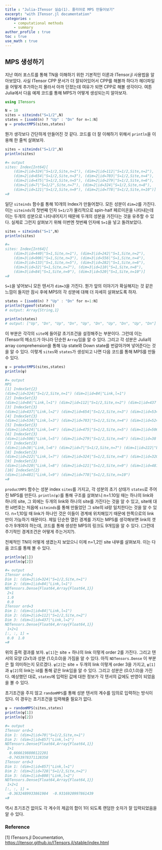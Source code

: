 ```yaml
---
title : "Julia-ITensor 실습(1). 줄리아로 MPS 만들어보기"
excerpt: "with ITensor.jl documentation"
categories :
    - computational methods
    - summary
author_profile : true
toc : true
use_math : true
---
```


## MPS 생성하기

지난 여러 포스트를 통해 TN을 이해하기 위한 기본적인 이론과 ITensor.jl 사용법을 알아보았다. 사실 ITensor CPP 문서가 더 잘되어있어서 CPP를 해볼까 하다가 헤더파일을 어떻게 추가하는지 몰라서 아까 던졌는데 여유가 되면 CPP로 해볼 생각이다. 여튼 Julia에서 다음 예제 코드를 통해 MPS가 어떻게 생성되는지 알아보자.

```julia
using ITensors

N = 10
sites = siteinds("S=1/2",N)
states = [isodd(n) ? "Up" : "Dn" for n=1:N]
ψ = productMPS(sites,states)
```

뭔가 생각보다 간단하게 만들어진 것 같다. 코드를 더 잘 이해하기 위해서 `println`을 이용해 한 줄씩 살펴보자.

```julia
sites = siteinds("S=1/2",N)
println(sites)

#= output
sites: Index{Int64}[
    (dim=2|id=324|"S=1/2,Site,n=1"), (dim=2|id=112|"S=1/2,Site,n=2"),
    (dim=2|id=654|"S=1/2,Site,n=3"), (dim=2|id=703|"S=1/2,Site,n=4"),
    (dim=2|id=475|"S=1/2,Site,n=5"), (dim=2|id=279|"S=1/2,Site,n=6"),
    (dim=2|id=7|"S=1/2",Site,n=7"), (dim=2|id=324|"S=1/2,Site,n=8"), 
    (dim=2|id=121|"S=1/2,Site,n=9"), (dim=2|id=778|"S=1/2,Site,n=10")]
=#
```

일단 `siteinds` 함수를 통해 10개의 Index가 만들어졌다. 모든 성분이 `dim=2`를 가진다. 이는 `siteinds`의 첫번째 인자 `S=1/2`가 물리적으로 spin-half 페르미온을 나타내는데 이는 두개의 성분으로 나타내어지기 때문에 두개의 성분을 가진다는 것을 유추할 수 있다. 실제로 그런지 살펴보기 위해 이번엔 첫번째 인자에 `S=1`을 넣고 돌려보았다.

```julia
sites = siteinds("S=1",N)
println(sites)

#=
sites: Index{Int64}[
    (dim=3|id=440|"S=1,Site,n=1"), (dim=3|id=242|"S=1,Site,n=2"),
    (dim=3|id=906|"S=1,Site,n=3"), (dim=3|id=556|"S=1,Site,n=4"),
    (dim=3|id=133|"S=1,Site,n=5"), (dim=3|id=282|"S=1,Site,n=6"),
    (dim=3|id=32|"S=1,Site,n=7"), (dim=3|id=110|"S=1,Site,n=8"),
    (dim=3|id=84|"S=1,Site,n=9"), (dim=3|id=520|"S=1,Site,n=10")]
=#
```

`S=1`을 넣어보니 모든 텐서가 `dim=3`을 가진다. 뭔가 앞의 이야기가 확실해지는 것 같은 느낌이 들지만 잠시 후에 MPS의 각 성분에 대해 더 자세히 살펴보도록 하자. 

```julia
states = [isodd(n) ? "Up" : "Dn" for n=1:N]
println(typeof(states))
# output: Array{String,1}

println(states)
# output: ["Up", "Dn", "Up", "Dn", "Up", "Dn", "Up", "Dn", "Up", "Dn"]
```

이 부분은 각각의 `site`에 들어갈 초기조건을 설정해주는 부분이다. 그런데 이는 ITensor의 메소드가 아니라 단순한 `Array`임을 알 수 있다. 그리고 각 성분은 Julia의 array comprehension을 통해 Up state와 Down state를 번갈아가며 넣어준다는 것을 알 수 있다. 이렇게 `sites`와 `states`가 생성되고 나면 다음 코드를 통해 MPS를 만들 수 있다.

```julia
ψ = productMPS(sites,states)
println(ψ)

#= output
MPS
[1] IndexSet{2}
(dim=2|id=324|"S=1/2,Site,n=1") (dim=1|id=84|"Link,l=1") 
[2] IndexSet{3}
(dim=1|id=84|"Link,l=1") (dim=2|id=112|"S=1/2,Site,n=2") (dim=1|id=437|"Link,l=2") 
[3] IndexSet{3}
(dim=1|id=437|"Link,l=2") (dim=2|id=654|"S=1/2,Site,n=3") (dim=1|id=534|"Link,l=3") 
[4] IndexSet{3}
(dim=1|id=534|"Link,l=3") (dim=2|id=703|"S=1/2,Site,n=4") (dim=1|id=524|"Link,l=4") 
[5] IndexSet{3}
(dim=1|id=524|"Link,l=4") (dim=2|id=475|"S=1/2,Site,n=5") (dim=1|id=506|"Link,l=5") 
[6] IndexSet{3}
(dim=1|id=506|"Link,l=5") (dim=2|id=279|"S=1/2,Site,n=6") (dim=1|id=38|"Link,l=6") 
[7] IndexSet{3}
(dim=1|id=38|"Link,l=6") (dim=2|id=7|"S=1/2,Site,n=7") (dim=1|id=222|"Link,l=7") 
[8] IndexSet{3}
(dim=1|id=222|"Link,l=7") (dim=2|id=324|"S=1/2,Site,n=8") (dim=1|id=320|"Link,l=8") 
[9] IndexSet{3}
(dim=1|id=320|"Link,l=8") (dim=2|id=121|"S=1/2,Site,n=9") (dim=1|id=481|"Link,l=9") 
[10] IndexSet{2}
(dim=1|id=481|"Link,l=9") (dim=2|id=778|"S=1/2,Site,n=10")
=#
```

`productMPS` 함수는 성분 index `sites`를 가지고, 각 성분의 초기 상태가 `states`로 주어진 MPS를 만든다. `println(ψ)`를 통해 구조를 살펴보니 n=1.10일 때는 하나의 link와 하나의 site, 그 외에는 두개의 link와 하나의 site를 가진다는 것을 알 수 있고, site에 대한 id번호는 처음에 `siteinds`를 통해 만들었던 그 site의 id랑 일치한다는 것을 알 수 있다. n=1,10일 때 link가 하나인 것은 이들이 경계에 위치해있기 때문에 한쪽으로의 link만이 가능하기 때문이다. 제일 단순한 열린 경계를 가지는 MPS를 생각해보면 link의 갯수가 9개여야 하는데, 코드를 통해 생성한 MPS의 링크도 9개임을 알 수 있다. (그런데 주기적인 경계조건은 어떻게 주는거지?).

전체적인 TN이 어떻게 생겼는지 보았으니 이제 n=1,2인 site 내부를 살펴보자. 이는 다음 코드를 통해 볼 수 있다.

```julia
println(ψ[1])
println(ψ[2])

#= output
ITensor ord=2
Dim 1: (dim=2|id=324|"S=1/2,Site,n=1")
Dim 2: (dim=1|id=84|"Link,l=1")
NDTensors.Dense{Float64,Array{Float64,1}}
 2×1
 1.0
 0.0
ITensor ord=3
Dim 1: (dim=1|id=84|"Link,l=1")
Dim 2: (dim=2|id=112|"S=1/2,Site,n=2")
Dim 3: (dim=1|id=437|"Link,l=2")
NDTensors.Dense{Float64,Array{Float64,1}}
 1×2×1
[:, :, 1] =
 0.0  1.0
=#
```

위의 출력 결과를 보자. `ψ[1]`는 site + 하나의 link 이렇게 order 2를 가진다. 그리고 텐서의 모양 (2x1)과 성분 (1.0,0.0)을 가짐을 알 수 있다. 아직 `NDTensors.Dense` 이 부분은 뭘 의미하는지 모르겠다. `ψ[2]`는 site + 두개의 link 이렇게 order 3을 가지고, `ψ[1]`과 `ψ[2]`의 link는 id를 통해 같은 link임을 알 수 있다. 그리고 성분은 (0.0,1.0)을 가진다. 예상했던 대로, `states`에 입력된 값에 대한 정보가 각 텐서의 값에도 반영이 되었음을 볼 수 있다.

초기조건을 주지 않고 `randomMPS`를 통해 성분 텐서의 계수를 임의로 입력하는 방식이 있다. 이 경우는 초기조건을 입력해줄 필요가 없다.

```julia
ψ = randomMPS(sites,states)
println(ψ[1])
println(ψ[2])

#= output
ITensor ord=2
Dim 1: (dim=2|id=70|"S=1/2,Site,n=1")
Dim 2: (dim=1|id=857|"Link,l=1")
NDTensors.Dense{Float64,Array{Float64,1}}
 2×1
  0.6666198800122201
 -0.7453978371128358
ITensor ord=3
Dim 1: (dim=1|id=857|"Link,l=1")
Dim 2: (dim=2|id=728|"S=1/2,Site,n=2")
Dim 3: (dim=1|id=808|"Link,l=2")
NDTensors.Dense{Float64,Array{Float64,1}}
 1×2×1
[:, :, 1] =
 -0.3632489933861984  -0.9316920997861439
=#
```

역시 초기조건 없이도 각 계수의 제곱의 합이 1이 되도록 랜덤한 숫자가 잘 입력되었음을 알 수 있다.



### Reference    
[1] ITensors.jl Documentation, https://itensor.github.io/ITensors.jl/stable/index.html



